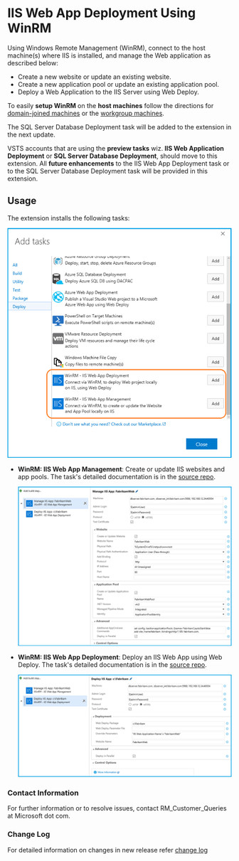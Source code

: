 # **IIS Web App Deployment Using WinRM**

Using Windows Remote Management (WinRM), connect to the host machine(s) where IIS is installed, and manage the Web application as described below:

 - Create a new website or update an existing website.
 - Create a new application pool or update an existing application pool.
 - Deploy a Web Application to the IIS Server using Web Deploy.

To easily **setup WinRM** on the **host machines** follow the directions for [domain-joined machines](https://www.visualstudio.com/en-us/docs/release/examples/other-servers/net-to-vm) or the [workgroup machines](https://www.visualstudio.com/en-us/docs/release/examples/other-servers/net-to-workgroup-vm).

The SQL Server Database Deployment task will be added to the extension in the next update.

VSTS accounts that are using the **preview tasks** wiz. **IIS Web Application Deployment** or **SQL Server Database Deployment**, should move to this extension. All **future enhancements** to the IIS Web App Deployment task or to the SQL Server Database Deployment task will be provided in this extension.

## **Usage**

The extension installs the following tasks:

  ![IIS Web App Deployment Using WinRM](Images/IISWebDeploymentTasks.png)

- **WinRM: IIS Web App Management**: Create or update IIS websites and app pools. The task's detailed documentation is in the [source repo](http://aka.ms/IISMgmt).

  ![WinRM: IIS Web App Management](Images/IISWebManagement.png)

- **WinRM: IIS Web App Deployment**: Deploy an IIS Web App using Web Deploy. The task's detailed documentation is in the [source repo](http://aka.ms/IISWebDeploy).

  ![WinRM: IIS Web App Deployment](Images/IISWebDeployment.png)

### **Contact Information**

For further information or to resolve issues, contact RM_Customer_Queries at Microsoft dot com.

### **Change Log**

For detailed information on changes in new release refer [change log](https://aka.ms/iisextnchangelog)